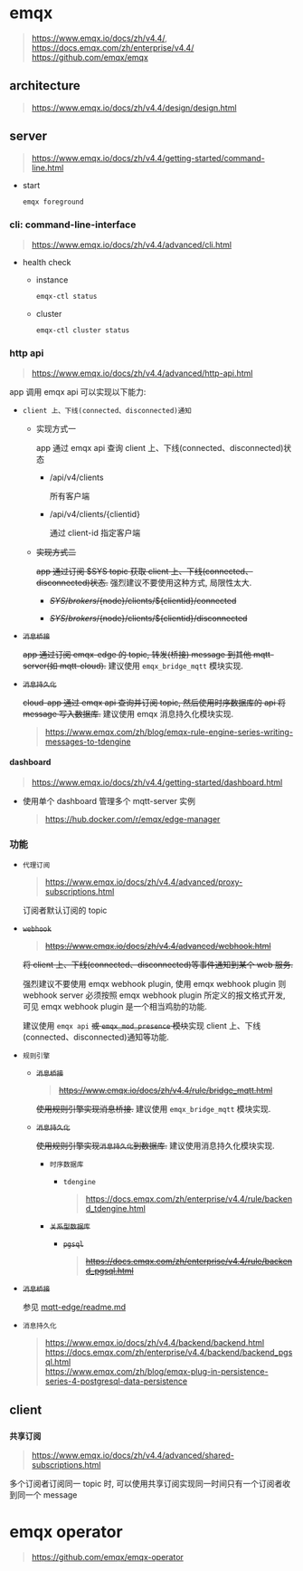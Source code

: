 # emqx

> https://www.emqx.io/docs/zh/v4.4/, https://docs.emqx.com/zh/enterprise/v4.4/ <br/>
https://github.com/emqx/emqx

## architecture

> https://www.emqx.io/docs/zh/v4.4/design/design.html

## server

> https://www.emqx.io/docs/zh/v4.4/getting-started/command-line.html

- start

    ```bash
    emqx foreground
    ```

### cli: command-line-interface

> https://www.emqx.io/docs/zh/v4.4/advanced/cli.html

- health check

    - instance

        ```bash
        emqx-ctl status
        ```

    - cluster

        ```bash
        emqx-ctl cluster status
        ```

### http api

> https://www.emqx.io/docs/zh/v4.4/advanced/http-api.html

app 调用 emqx api 可以实现以下能力:

- `client 上、下线(connected、disconnected)通知`

    - 实现方式一

        app 通过 emqx api 查询 client 上、下线(connected、disconnected)状态

        - /api/v4/clients

            所有客户端

        - /api/v4/clients/{clientid}

            通过 client-id 指定客户端

    - ~~实现方式二~~

        ~~app 通过订阅 $SYS topic 获取 client 上、下线(connected、disconnected)状态.~~ 强烈建议不要使用这种方式, 局限性太大.

        - ~~$SYS/brokers/${node}/clients/${clientid}/connected~~

        - ~~$SYS/brokers/${node}/clients/${clientid}/disconnected~~

- ~~`消息桥接`~~

    ~~app 通过订阅 emqx-edge 的 topic, 转发(桥接) message 到其他 mqtt-server(如 mqtt-cloud).~~ 建议使用 `emqx_bridge_mqtt` 模块实现.

- ~~`消息持久化`~~

    ~~cloud-app 通过 emqx api 查询并订阅 topic, 然后使用时序数据库的 api 将 message 写入数据库.~~ 建议使用 emqx 消息持久化模块实现.

    > https://www.emqx.com/zh/blog/emqx-rule-engine-series-writing-messages-to-tdengine

#### dashboard

> https://www.emqx.io/docs/zh/v4.4/getting-started/dashboard.html

- 使用单个 dashboard 管理多个 mqtt-server 实例

    > https://hub.docker.com/r/emqx/edge-manager

### 功能

- `代理订阅`

    > https://www.emqx.io/docs/zh/v4.4/advanced/proxy-subscriptions.html

    订阅者默认订阅的 topic

- ~~`webhook`~~

    > ~~https://www.emqx.io/docs/zh/v4.4/advanced/webhook.html~~

    ~~将 client 上、下线(connected、disconnected)等事件通知到某个 web 服务.~~

    强烈建议不要使用 emqx webhook plugin, 使用 emqx webhook plugin 则 webhook server 必须按照 emqx webhook plugin 所定义的报文格式开发, 可见 emqx webhook plugin 是一个相当鸡肋的功能.

    建议使用 `emqx api` ~~或 `emqx_mod_presence` 模块~~实现 client 上、下线(connected、disconnected)通知等功能.

- `规则引擎`

    - ~~`消息桥接`~~

        > ~~https://www.emqx.io/docs/zh/v4.4/rule/bridge_mqtt.html~~

        ~~使用规则引擎实现消息桥接.~~ 建议使用 `emqx_bridge_mqtt` 模块实现.

    - ~~`消息持久化`~~

        ~~使用规则引擎实现`消息持久化`到数据库.~~ 建议使用消息持久化模块实现.

        - `时序数据库`

            - `tdengine`

                > https://docs.emqx.com/zh/enterprise/v4.4/rule/backend_tdengine.html

        <strike>

        - `关系型数据库`

            - `pgsql`

                > https://docs.emqx.com/zh/enterprise/v4.4/rule/backend_pgsql.html

        </strike>

- ~~`消息桥接`~~

    参见 [mqtt-edge/readme.md](../../../03-edge/01-mqtt-edge/readme.md)

- `消息持久化`

    > https://www.emqx.io/docs/zh/v4.4/backend/backend.html <br/>
    https://docs.emqx.com/zh/enterprise/v4.4/backend/backend_pgsql.html <br/>
    https://www.emqx.com/zh/blog/emqx-plug-in-persistence-series-4-postgresql-data-persistence

## client

### `共享订阅`

> https://www.emqx.io/docs/zh/v4.4/advanced/shared-subscriptions.html

多个订阅者订阅同一 topic 时, 可以使用共享订阅实现同一时间只有一个订阅者收到同一个 message

# emqx operator

> https://github.com/emqx/emqx-operator
